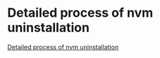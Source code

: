 # Detailed process of nvm uninstallation
[Detailed process of nvm uninstallation](https://aiwithcloud.com/2022/09/14/detailed_process_of_nvm_uninstallation/)